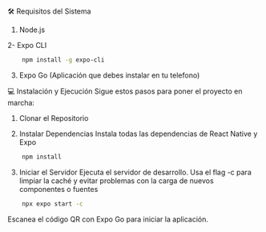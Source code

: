 🛠️ Requisitos del Sistema

1. Node.js

2- Expo CLI

```bash
    npm install -g expo-cli
  ```

3. Expo Go (Aplicación que debes instalar en tu telefono)

💻 Instalación y Ejecución
Sigue estos pasos para poner el proyecto en marcha:

1. Clonar el Repositorio

2. Instalar Dependencias
Instala todas las dependencias de React Native y Expo

```bash
    npm install
  ```

3. Iniciar el Servidor
Ejecuta el servidor de desarrollo. Usa el flag -c para limpiar la caché y evitar problemas con la carga de nuevos componentes o fuentes

```bash
    npx expo start -c
  ```
  
Escanea el código QR con Expo Go para iniciar la aplicación.
